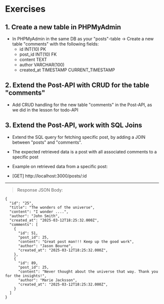 # Exercises

## 1. Create a new table in PHPMyAdmin
- In PHPMyAdmin in the same DB as your "posts"-table -> Create a new table "comments" with the following fields:
  - id INT(10) PK 
  - post_id INT(10) FK 
  - content TEXT
  - author VARCHAR(100)
  - created_at TIMESTAMP CURRENT_TIMESTAMP

## 2. Extend the Post-API with CRUD for the table "comments"
- Add CRUD handling for the new table "comments" in the Post-API, as we did in the lesson for todo-API

## 3. Extend the Post-API, work with SQL Joins 
- Extend the SQL query for fetching specific post, by adding a JOIN between "posts" and "comments".
- The expected retrieved data is a post with all associated comments to a specific post
- Example on retrieved data from a specific post:

 - [GET]    http://localhost:3000/posts/:id
---
>Response JSON Body:
``` 
{
  "id": "25",
  "title": "The wonders of the universe",
  "content": "I wonder ....",
  "author": "John Smith",
  "created_at": "2025-03-12T18:25:32.000Z",
  "comments": [
    {
      "id": 51,
      "post_id": 25,
      "content": "Great post man!!! Keep up the good work",
      "author": "Jason Bourne",
      "created_at": "2025-03-12T18:25:32.000Z",
    },
    {
      "id": 89,
      "post_id": 25,
      "content": "Never thought about the universe that way. Thank you for the insights!",
      "author": "Marie Jacksson",
      "created_at": "2025-03-12T18:25:32.000Z",
    }
  ]
}
``` 